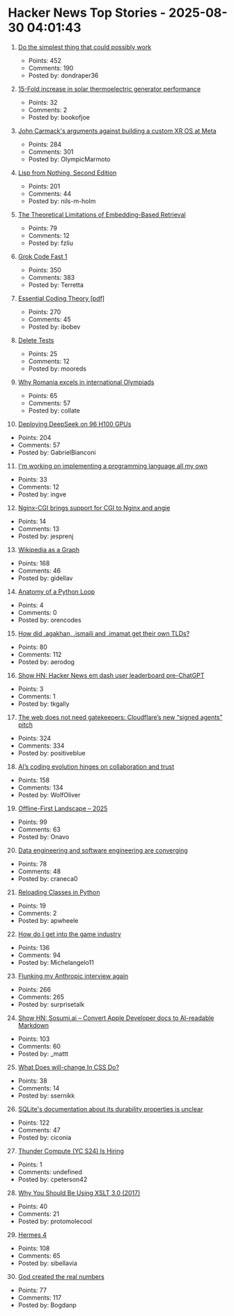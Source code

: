 # Hacker News Top Stories - 2025-08-30 04:01:43

1. [Do the simplest thing that could possibly work](https://www.seangoedecke.com/the-simplest-thing-that-could-possibly-work/)
   - Points: 452
   - Comments: 190
   - Posted by: dondraper36

2. [15-Fold increase in solar thermoelectric generator performance](https://www.nature.com/articles/s41377-025-01916-9)
   - Points: 32
   - Comments: 2
   - Posted by: bookofjoe

3. [John Carmack's arguments against building a custom XR OS at Meta](https://twitter.com/ID_AA_Carmack/status/1961172409920491849)
   - Points: 284
   - Comments: 301
   - Posted by: OlympicMarmoto

4. [Lisp from Nothing, Second Edition](http://t3x.org/lfn/index.html)
   - Points: 201
   - Comments: 44
   - Posted by: nils-m-holm

5. [The Theoretical Limitations of Embedding-Based Retrieval](https://arxiv.org/abs/2508.21038)
   - Points: 79
   - Comments: 12
   - Posted by: fzliu

6. [Grok Code Fast 1](https://x.ai/news/grok-code-fast-1)
   - Points: 350
   - Comments: 383
   - Posted by: Terretta

7. [Essential Coding Theory [pdf]](https://cse.buffalo.edu/faculty/atri/courses/coding-theory/book/web-coding-book.pdf)
   - Points: 270
   - Comments: 45
   - Posted by: ibobev

8. [Delete Tests](https://andre.arko.net/2025/06/30/you-should-delete-tests/)
   - Points: 25
   - Comments: 12
   - Posted by: mooreds

9. [Why Romania excels in international Olympiads](https://www.palladiummag.com/2025/08/29/why-romania-excels-in-international-olympiads/)
   - Points: 65
   - Comments: 57
   - Posted by: collate

10. [Deploying DeepSeek on 96 H100 GPUs](https://lmsys.org/blog/2025-05-05-large-scale-ep/)
   - Points: 204
   - Comments: 57
   - Posted by: GabrielBianconi

11. [I'm working on implementing a programming language all my own](https://eli.li/to-the-surprise-of-literally-no-one-im-working-on-implementing-a-programming-language-all-my-own)
   - Points: 33
   - Comments: 12
   - Posted by: ingve

12. [Nginx-CGI brings support for CGI to Nginx and angie](https://github.com/pjincz/nginx-cgi)
   - Points: 14
   - Comments: 13
   - Posted by: jesprenj

13. [Wikipedia as a Graph](https://wikigrapher.com/paths)
   - Points: 168
   - Comments: 46
   - Posted by: gidellav

14. [Anatomy of a Python Loop](https://orencodes.io/anatomy-of-a-python-loop/)
   - Points: 4
   - Comments: 0
   - Posted by: orencodes

15. [How did .agakhan, .ismaili and .imamat get their own TLDs?](https://data.iana.org/TLD/tlds-alpha-by-domain.txt)
   - Points: 80
   - Comments: 112
   - Posted by: aerodog

16. [Show HN: Hacker News em dash user leaderboard pre-ChatGPT](https://www.gally.net/miscellaneous/hn-em-dash-user-leaderboard.html)
   - Points: 3
   - Comments: 1
   - Posted by: tkgally

17. [The web does not need gatekeepers: Cloudflare’s new “signed agents” pitch](https://positiveblue.substack.com/p/the-web-does-not-need-gatekeepers)
   - Points: 324
   - Comments: 334
   - Posted by: positiveblue

18. [AI’s coding evolution hinges on collaboration and trust](https://spectrum.ieee.org/ai-for-coding)
   - Points: 158
   - Comments: 134
   - Posted by: WolfOliver

19. [Offline-First Landscape – 2025](https://marcoapp.io/blog/offline-first-landscape)
   - Points: 99
   - Comments: 63
   - Posted by: Onavo

20. [Data engineering and software engineering are converging](https://clickhouse.com/blog/eight-principles-of-great-developer-experience-for-data-infrastructure)
   - Points: 78
   - Comments: 48
   - Posted by: craneca0

21. [Reloading Classes in Python](https://andrewpwheeler.com/2025/08/26/reloading-classes-in-python-and-shared-borders/)
   - Points: 19
   - Comments: 2
   - Posted by: apwheele

22. [How do I get into the game industry](https://garry.net/posts/how-do-i-get-into-the-game-industry)
   - Points: 136
   - Comments: 94
   - Posted by: Michelangelo11

23. [Flunking my Anthropic interview again](https://taylor.town/flunking-anthropic)
   - Points: 266
   - Comments: 265
   - Posted by: surprisetalk

24. [Show HN: Sosumi.ai – Convert Apple Developer docs to AI-readable Markdown](https://sosumi.ai/)
   - Points: 103
   - Comments: 60
   - Posted by: _mattt

25. [What Does will-change In CSS Do?](https://jakub.kr/components/will-change-in-css)
   - Points: 38
   - Comments: 14
   - Posted by: ssernikk

26. [SQLite's documentation about its durability properties is unclear](https://www.agwa.name/blog/post/sqlite_durability)
   - Points: 122
   - Comments: 47
   - Posted by: ciconia

27. [Thunder Compute (YC S24) Is Hiring](https://www.ycombinator.com/companies/thunder-compute/jobs/sS6QzTi-founding-developer-advocate-contract-to-hire)
   - Points: 1
   - Comments: undefined
   - Posted by: cpeterson42

28. [Why You Should Be Using XSLT 3.0 (2017)](https://www.xml.com/articles/2017/02/14/why-you-should-be-using-xslt-30/)
   - Points: 40
   - Comments: 21
   - Posted by: protomolecool

29. [Hermes 4](https://hermes4.nousresearch.com/)
   - Points: 108
   - Comments: 65
   - Posted by: sibellavia

30. [God created the real numbers](https://www.ethanheilman.com/x/34/index.html)
   - Points: 77
   - Comments: 117
   - Posted by: Bogdanp

